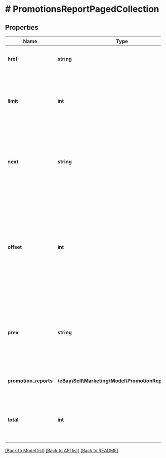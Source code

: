 # # PromotionsReportPagedCollection

## Properties

Name | Type | Description | Notes
------------ | ------------- | ------------- | -------------
**href** | **string** | The URI of the current page of results from the result set. | [optional]
**limit** | **int** | The number of items returned on a single page from the result set. This value can be set in the request with the limit query parameter. | [optional]
**next** | **string** | The URI for the following page of results. This value is returned only if there is an additional page of results to display from the result set. Max length: 2048 | [optional]
**offset** | **int** | The number of results skipped in the result set before listing the first returned result. This value can be set in the request with the offset query parameter. Note: The items in a paginated result set use a zero-based list where the first item in the list has an offset of 0. | [optional]
**prev** | **string** | The URI for the preceding page of results. This value is returned only if there is a previous page of results to display from the result set. Max length: 2048 | [optional]
**promotion_reports** | [**\eBay\Sell\Marketing\Model\PromotionReportDetail[]**](PromotionReportDetail.md) | A list of promotionReports contained in the paginated result set. | [optional]
**total** | **int** | The total number of items retrieved in the result set. If no items are found, this field is returned with a value of 0. | [optional]

[[Back to Model list]](../../README.md#models) [[Back to API list]](../../README.md#endpoints) [[Back to README]](../../README.md)
